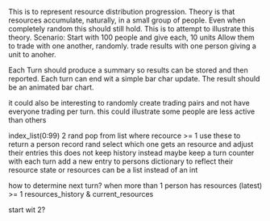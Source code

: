 This is to represent resource distribution progression. Theory is that resources accumulate, naturally, in a small group of people. Even when completely random this should still hold. This is to attempt to illustrate this theory.
Scenario:
    Start with 100 people and give each, 10 units 
    Allow them to trade with one another, randomly. 
    trade results with one person giving a unit to anoher. 

Each Turn should produce a summary so results can be stored and then reported. Each turn can end wit a simple bar char update. The result should be an animated bar chart. 

it could also be interesting to randomly create trading pairs and not have everyone trading per turn. this could illustrate some people are less active than others 

index_list(0:99)
2 rand pop from list where recource >= 1
use these to return a person record 
rand select which one gets an resource and adjust their entries 
    this does not keep history 
    instead maybe keep a turn counter
        with each turn add a new entry to persons dictionary to reflect their resource state
        or resources can be a list instead of an int 

how to determine next turn? when more than 1 person has resources (latest) >= 1
resources_history & current_resources 


start wit 2?

